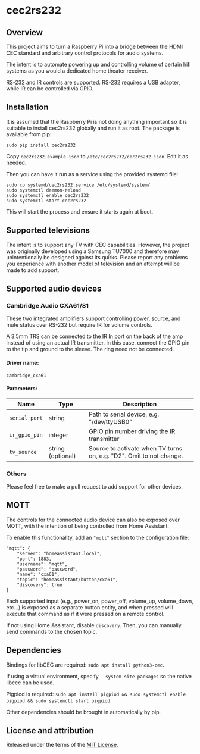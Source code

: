 # cec2rs232

## Overview

This project aims to turn a Raspberry Pi into a bridge between the HDMI CEC standard
and arbitrary control protocols for audio systems.

The intent is to automate powering up and controlling volume of certain hifi systems
as you would a dedicated home theater receiver.

RS-232 and IR controls are supported. RS-232 requires a USB adapter, while IR can be
controlled via GPIO.

## Installation

It is assumed that the Raspberry Pi is not doing anything important so it is suitable
to install cec2rs232 globally and run it as root. The package is available from pip:

```
sudo pip install cec2rs232
```

Copy `cec2rs232.example.json` to `/etc/cec2rs232/cec2rs232.json`. Edit it as needed.

Then you can have it run as a service using the provided systemd file:

```
sudo cp systemd/cec2rs232.service /etc/systemd/system/
sudo systemctl daemon-reload
sudo systemctl enable cec2rs232
sudo systemctl start cec2rs232
```

This will start the process and ensure it starts again at boot.

## Supported televisions

The intent is to support any TV with CEC capabilities. However, the project was originally
developed using a Samsung TU7000 and therefore may unintentionally be designed against its
quirks. Please report any problems you experience with another model of television and an
attempt will be made to add support.

## Supported audio devices

### Cambridge Audio CXA61/81

These two integrated amplifiers support controlling power, source, and mute status over RS-232 but
require IR for volume controls.

A 3.5mm TRS can be connected to the IR In port on the back of the amp instead of using an actual IR
transmitter. In this case, connect the GPIO pin to the tip and ground to the sleeve. The ring need
not be connected.

#### Driver name:

`cambridge_cxa61`

#### Parameters:

| Name          | Type               | Description                                                         |
|---------------|--------------------|---------------------------------------------------------------------|
| `serial_port` | string             | Path to serial device, e.g. "/dev/ttyUSB0"                          |
| `ir_gpio_pin` | integer            | GPIO pin number driving the IR transmitter                          |
| `tv_source`   | string (optional)  | Source to activate when TV turns on, e.g. "D2". Omit to not change. |

### Others

Please feel free to make a pull request to add support for other devices.

## MQTT

The controls for the connected audio device can also be exposed over MQTT, with the intention
of being controlled from Home Assistant.

To enable this functionality, add an `"mqtt"` section to the configuration file:

```
"mqtt": {
    "server": "homeassistant.local",
    "port": 1883,
    "username": "mqtt",
    "password": "password",
    "name": "cxa61",
    "topic": "homeassistant/button/cxa61",
    "discovery": true
}
```

Each supported input (e.g., power_on, power_off, volume_up, volume_down, etc...) is exposed as a separate button entity, and
when pressed will execute that command as if it were pressed on a remote control.

If not using Home Assistant, disable `discovery`. Then, you can manually send commands to the chosen topic.

## Dependencies

Bindings for libCEC are required: `sudo apt install python3-cec`.

If using a virtual environment, specify `--system-site-packages` so the native libcec can be used.

Pigpiod is required: `sudo apt install pigpiod && sudo systemctl enable pigpiod && sudo systemctl start pigpiod`.

Other dependencies should be brought in automatically by pip.

## License and attribution

Released under the terms of the [MIT License](LICENSE.md).
